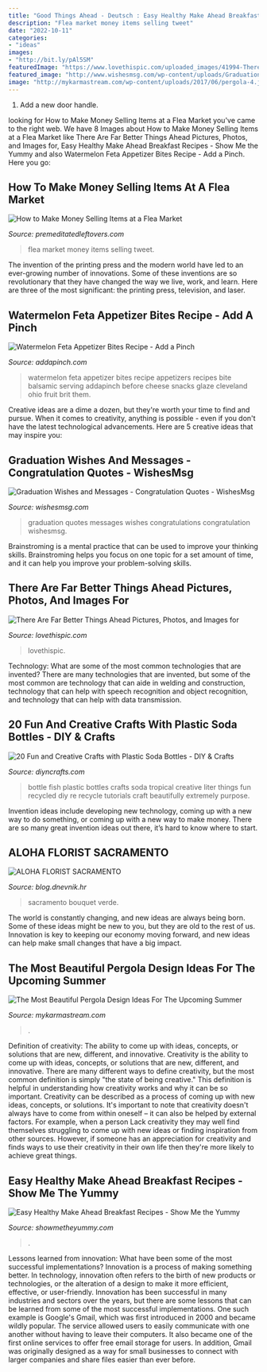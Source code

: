 ```yaml
---
title: "Good Things Ahead - Deutsch : Easy Healthy Make Ahead Breakfast Recipes"
description: "Flea market money items selling tweet"
date: "2022-10-11"
categories:
- "ideas"
images:
- "http://bit.ly/pAl5SM"
featuredImage: "https://www.lovethispic.com/uploaded_images/41994-There-Are-Far-Better-Things-Ahead.jpg"
featured_image: "http://www.wishesmsg.com/wp-content/uploads/Graduation-Messages-Graduation-Congratulations-Quotes.jpg"
image: "http://mykarmastream.com/wp-content/uploads/2017/06/pergola-4.jpg"
---
```



1. Add a new door handle. 

	

		
looking for How to Make Money Selling Items at a Flea Market you've came to the right web. We have 8 Images about How to Make Money Selling Items at a Flea Market like There Are Far Better Things Ahead Pictures, Photos, and Images for, Easy Healthy Make Ahead Breakfast Recipes - Show Me the Yummy and also Watermelon Feta Appetizer Bites Recipe - Add a Pinch. Here you go:
		
    
## How To Make Money Selling Items At A Flea Market

<img loading=lazy src="https://premeditatedleftovers.com/wp-content/uploads/2013/07/flea.jpg" onerror="this.onerror=null;this.src='https://tse1.mm.bing.net/th?id=OIP.4nkhhGrDHqGjHSwrDLOdbwHaJ4&amp;pid=15.1';" alt="How to Make Money Selling Items at a Flea Market">

_Source: premeditatedleftovers.com_

>flea market money items selling tweet. 

	

The invention of the printing press and the modern world have led to an ever-growing number of innovations. Some of these inventions are so revolutionary that they have changed the way we live, work, and learn. Here are three of the most significant: the printing press, television, and laser.

    
## Watermelon Feta Appetizer Bites Recipe - Add A Pinch

<img loading=lazy src="https://addapinch.com/wp-content/blogs.dir/3/files/2013/08/watermelon-feta-bites-DSC_5032.jpg" onerror="this.onerror=null;this.src='https://tse4.mm.bing.net/th?id=OIP.OOcXlk_DGfuoSBw1cILvBgHaLJ&amp;pid=15.1';" alt="Watermelon Feta Appetizer Bites Recipe - Add a Pinch">

_Source: addapinch.com_

>watermelon feta appetizer bites recipe appetizers recipes bite balsamic serving addapinch before cheese snacks glaze cleveland ohio fruit brit them. 

	

Creative ideas are a dime a dozen, but they're worth your time to find and pursue. When it comes to creativity, anything is possible - even if you don't have the latest technological advancements. Here are 5 creative ideas that may inspire you: 

    
## Graduation Wishes And Messages - Congratulation Quotes - WishesMsg

<img loading=lazy src="http://www.wishesmsg.com/wp-content/uploads/Graduation-Messages-Graduation-Congratulations-Quotes.jpg" onerror="this.onerror=null;this.src='https://tse1.mm.bing.net/th?id=OIP.VFbnNbaF-gsTPDKzHlcY8AHaEK&amp;pid=15.1';" alt="Graduation Wishes and Messages - Congratulation Quotes - WishesMsg">

_Source: wishesmsg.com_

>graduation quotes messages wishes congratulations congratulation wishesmsg. 

	

Brainstroming is a mental practice that can be used to improve your thinking skills. Brainstroming helps you focus on one topic for a set amount of time, and it can help you improve your problem-solving skills.

    
## There Are Far Better Things Ahead Pictures, Photos, And Images For

<img loading=lazy src="https://www.lovethispic.com/uploaded_images/41994-There-Are-Far-Better-Things-Ahead.jpg" onerror="this.onerror=null;this.src='https://tse2.mm.bing.net/th?id=OIP.3uCqvwr8luv5Dsj8iEsBCQHaHY&amp;pid=15.1';" alt="There Are Far Better Things Ahead Pictures, Photos, and Images for">

_Source: lovethispic.com_

>lovethispic. 

	

Technology: What are some of the most common technologies that are invented?
There are many technologies that are invented, but some of the most common are technology that can aide in welding and construction, technology that can help with speech recognition and object recognition, and technology that can help with data transmission.

    
## 20 Fun And Creative Crafts With Plastic Soda Bottles - DIY &amp; Crafts

<img loading=lazy src="https://cdn.diyncrafts.com/wp-content/uploads/2014/03/3-bottle-fish.jpg" onerror="this.onerror=null;this.src='https://tse1.mm.bing.net/th?id=OIP.IrB-LrZpG2h3wu9lESN6lAHaFY&amp;pid=15.1';" alt="20 Fun and Creative Crafts with Plastic Soda Bottles - DIY &amp; Crafts">

_Source: diyncrafts.com_

>bottle fish plastic bottles crafts soda tropical creative liter things fun recycled diy re recycle tutorials craft beautifully extremely purpose. 

	

Invention ideas include developing new technology, coming up with a new way to do something, or coming up with a new way to make money. There are so many great invention ideas out there, it’s hard to know where to start.

    
## ALOHA FLORIST SACRAMENTO

<img loading=lazy src="http://bit.ly/pAl5SM" onerror="this.onerror=null;this.src='https://tse2.mm.bing.net/th?id=OIP.lycazRfQW6FxEP2T95zNpQHaE8&amp;pid=15.1';" alt="ALOHA FLORIST SACRAMENTO">

_Source: blog.dnevnik.hr_

>sacramento bouquet verde. 

	

The world is constantly changing, and new ideas are always being born. Some of these ideas might be new to you, but they are old to the rest of us. Innovation is key to keeping our economy moving forward, and new ideas can help make small changes that have a big impact.

    
## The Most Beautiful Pergola Design Ideas For The Upcoming Summer

<img loading=lazy src="http://mykarmastream.com/wp-content/uploads/2017/06/pergola-4.jpg" onerror="this.onerror=null;this.src='https://tse4.mm.bing.net/th?id=OIP.J3MYKT9KJrXkmDZM9uGu4QHaIQ&amp;pid=15.1';" alt="The Most Beautiful Pergola Design Ideas For The Upcoming Summer">

_Source: mykarmastream.com_

>. 

	

Definition of creativity: The ability to come up with ideas, concepts, or solutions that are new, different, and innovative.
Creativity is the ability to come up with ideas, concepts, or solutions that are new, different, and innovative. There are many different ways to define creativity, but the most common definition is simply "the state of being creative." This definition is helpful in understanding how creativity works and why it can be so important.
Creativity can be described as a process of coming up with new ideas, concepts, or solutions. It's important to note that creativity doesn't always have to come from within oneself – it can also be helped by external factors. For example, when a person Lack creativity they may well find themselves struggling to come up with new ideas or finding inspiration from other sources. However, if someone has an appreciation for creativity and finds ways to use their creativity in their own life then they're more likely to achieve great things.

    
## Easy Healthy Make Ahead Breakfast Recipes - Show Me The Yummy

<img loading=lazy src="https://showmetheyummy.com/wp-content/uploads/2016/03/Easy-Healthy-Make-Ahead-Breakfast-Facebook.jpg" onerror="this.onerror=null;this.src='https://tse1.mm.bing.net/th?id=OIP.mtm-ii9KGNdCnWwjOcxqkgHaD4&amp;pid=15.1';" alt="Easy Healthy Make Ahead Breakfast Recipes - Show Me the Yummy">

_Source: showmetheyummy.com_

>. 

	

Lessons learned from innovation: What have been some of the most successful implementations?
Innovation is a process of making something better. In technology, innovation often refers to the birth of new products or technologies, or the alteration of a design to make it more efficient, effective, or user-friendly. Innovation has been successful in many industries and sectors over the years, but there are some lessons that can be learned from some of the most successful implementations.
One such example is Google's Gmail, which was first introduced in 2000 and became wildly popular. The service allowed users to easily communicate with one another without having to leave their computers. It also became one of the first online services to offer free email storage for users. In addition, Gmail was originally designed as a way for small businesses to connect with larger companies and share files easier than ever before.

